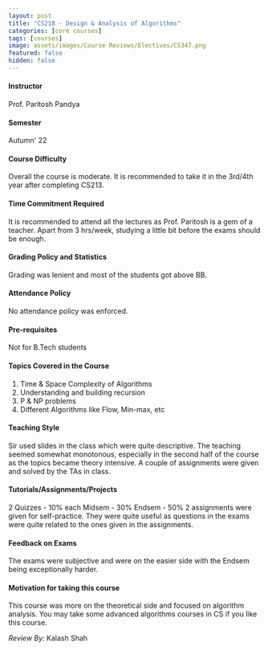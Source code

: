```yaml
---
layout: post
title: "CS218 - Design & Analysis of Algorithms"
categories: [core courses]
tags: [courses]
image: assets/images/Course Reviews/Electives/CS347.png
featured: false
hidden: false
---
```


#### Instructor
Prof. Paritosh Pandya

#### Semester
Autumn' 22

#### Course Difficulty
Overall the course is moderate. It is recommended to take it in the 3rd/4th year after completing CS213.

#### Time Commitment Required
It is recommended to attend all the lectures as Prof. Paritosh is a gem of a teacher. Apart from 3 hrs/week, studying a little bit before the exams should be enough.

#### Grading Policy and Statistics
Grading was lenient and most of the students got above BB.

#### Attendance Policy
No attendance policy was enforced.

#### Pre-requisites
Not for B.Tech students 

#### Topics Covered in the Course
1. Time & Space Complexity of Algorithms
2. Understanding and building recursion
3. P & NP problems
4. Different Algorithms like Flow, Min-max, etc

#### Teaching Style
Sir used slides in the class which were quite descriptive. The teaching seemed somewhat monotonous, especially in the second half of the course as the topics became theory intensive. A couple of assignments were given and solved by the TAs in class.

#### Tutorials/Assignments/Projects
2 Quizzes - 10% each
Midsem - 30%
Endsem - 50%
2 assignments were given for self-practice. They were quite useful as questions in the exams were quite related to the ones given in the assignments.

#### Feedback on Exams
The exams were subjective and were on the easier side with the Endsem being exceptionally harder.

#### Motivation for taking this course
This course was more on the theoretical side and focused on algorithm analysis. You may take some advanced algorithms courses in CS if you like this course.

*Review By:* Kalash Shah
